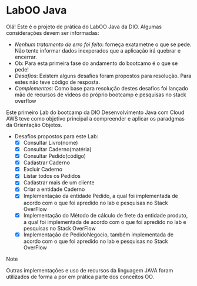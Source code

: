 # LabOO Java

Olá! Este é o projeto de prática do LabOO Java da DIO. Algumas considerações devem ser informadas:

* _Nenhum tratamento de erro foi feito_: forneça exatametne o que se pede. Não tente informar dados inexperados que a aplicação irá quebrar e encerrar.
* Ob: Para esta primeira fase do andamento do bootcamo é o que se pede!
* _Desafios_: Existem alguns desafios foram propostos para resolução. Para estes não teve código de resposta.
* _Complementos_: Como base para resolução destes desafios foi lançado mão de recursos de videos do próprio bootcamp e pesquisas no stack overflow 

Este primeiro Lab do bootcamp da DIO Desenvolvimento Java com Cloud AWS teve como objetivo principal a compreender e aplicar os paradgmas da Orientação Objetos.

 * Desafios propostos para este Lab:
   - [X] Consultar Livro(nome)
   - [X] Consultar Caderno(matéria)
   - [X] Consultar Pedido(código)
   - [X] Cadastrar Caderno
   - [X] Excluir Caderno
   - [X] Listar todos os Pedidos
   - [X] Cadastrar mais de um cliente
   - [X] Criar a entidade Caderno 
   - [X] Implementação da entidade Pedido, a qual foi implementada de acordo com o que foi apredido no lab e pesquisas no Stack OverFlow
   - [X] Implementação do Método de cálculo de frete da entidade produto, a qual foi implementada de acordo com o que foi apredido no lab e pesquisas no Stack OverFlow
   - [X] Implementação de PedidoNegocio, também implementada de acordo com o que foi apredido no lab e pesquisas no Stack OverFlow
   
 > [!NOTE]
>  Outras implementações e uso de recursos da linguagem JAVA foram utilizados de forma a por em prática parte dos conceitos OO.    
